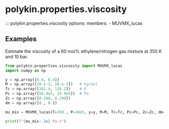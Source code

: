 # polykin.properties.viscosity

::: polykin.properties.viscosity
    options:
        members:
            - MUVMX_lucas

## Examples

Estimate the viscosity of a 60 mol% ethylene/nitrogen gas mixture at 350 K and 10 bar.

```python exec="on" source="material-block"
from polykin.properties.viscosity import MUVMX_lucas
import numpy as np

y = np.array([0.6, 0.4])
M = np.array([28.e-3, 28.e-3])   # kg/mol
Tc = np.array([282.4, 126.2])    # K
Pc = np.array([50.4e5, 33.9e5])  # Pa
Zc = np.array([0.280, 0.290])
dm = np.array([0., 0.])

mu_mix = MUVMX_lucas(T=350., P=10e5, y=y, M=M, Tc=Tc, Pc=Pc, Zc=Zc, dm=dm)

print(f"{mu_mix:.2e} Pa·s")
```
